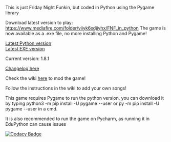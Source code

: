 This is just Friday Night Funkin, but coded in Python using the Pygame library

Download latest version to play: https://www.mediafire.com/folder/viiyk6xdjiyhx/FNF_in_python
The game is now available as a .exe file, no more installing Python and Pygame!

[Latest Python version](https://www.mediafire.com/file/8dibptg5tt6melw/FNF_in_Python_V1.8.1_PYTHON.zip/file)  
[Latest EXE version](https://www.mediafire.com/file/88n84s1e027cfn6/FNF_in_Python_V1.8.1_EXE.zip/file)

Current version: 1.8.1

[Changelog here](Changelog.md)

Check the wiki [here](https://github.com/EndersteveGamer/Friday-night-funkin-with-Pygame/wiki/Modding-guide-page) to mod the game!

Follow the instructions in the wiki to add your own songs!

This game requires Pygame to run the python version, you can download it by typing python3 -m pip install -U pygame --user or py -m pip install -U pygame --user in a cmd.

It is also recommended to run the game on Pycharm, as running it in EduPython can cause issues

[![Codacy Badge](https://app.codacy.com/project/badge/Grade/cabe4159351b4300b79f954aad9914cb)](https://www.codacy.com/gh/EndersteveGamer/Friday-night-funkin-with-Pygame/dashboard?utm_source=github.com&amp;utm_medium=referral&amp;utm_content=EndersteveGamer/Friday-night-funkin-with-Pygame&amp;utm_campaign=Badge_Grade)
